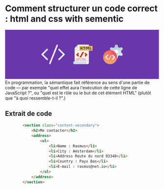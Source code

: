 # Comment structurer un code correct : html and css with sementic
![image code](./asset/real-time-html-editor-1200x385.webp)
En programmation, la sémantique fait référence au sens d'une partie de code — par exemple 
"quel effet aura l'exécution de cette ligne de JavaScript ?", 
ou "quel est le rôle ou le but de cet élément HTML" (plutôt que "à quoi ressemble-t-il ?".) 

## Extrait de code
```html
        <section class="content-secondary">
            <h2>Me contacter</h2>
            <address>
                <ul>
                    <li>Name : Rasmus</li>
                    <li>City : Amsterdam</li>
                    <li>Address Route du nord 93340</li>
                    <li>Country : Pays Bas</li>
                    <li>E-mail : rasmus@net.io</li>
                </ul>
            </address>  
        </section>
```